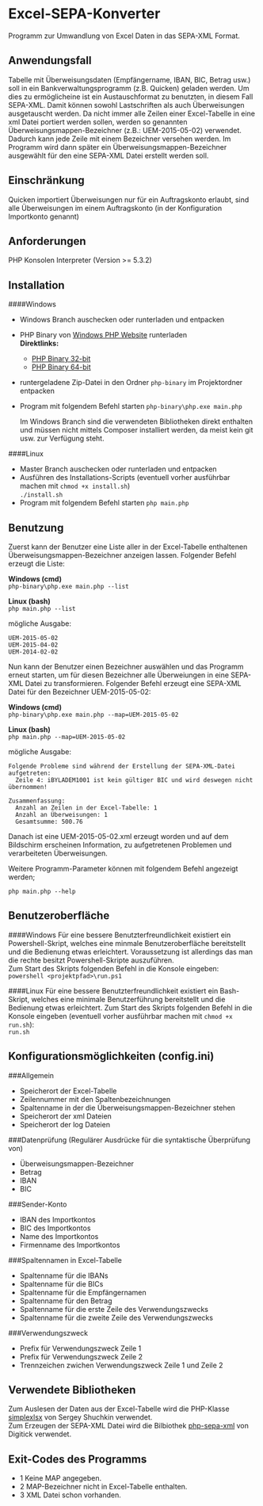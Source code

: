 Excel-SEPA-Konverter
====================

Programm zur Umwandlung von Excel Daten in das SEPA-XML Format.

Anwendungsfall
--------------
  Tabelle mit Überweisungsdaten (Empfängername, IBAN, BIC, Betrag usw.)
  soll in ein Bankverwaltungsprogramm (z.B. Quicken) geladen werden. Um
  dies zu ermöglicheine ist ein Austauschformat zu benutzten, in diesem
  Fall SEPA-XML. Damit können sowohl Lastschriften als auch Überweisungen
  ausgetauscht werden. Da nicht immer alle Zeilen einer Excel-Tabelle
  in eine xml Datei portiert werden sollen, werden so genannten
  Überweisungsmappen-Bezeichner (z.B.: UEM-2015-05-02) verwendet. Dadurch
  kann jede Zeile mit einem Bezeichner versehen werden. Im Programm wird
  dann später ein Überweisungsmappen-Bezeichner ausgewählt für den eine
  SEPA-XML Datei erstellt werden soll.

Einschränkung
--------------
  Quicken importiert Überweisungen nur für ein Auftragskonto erlaubt,
  sind alle Überweisungen im einem Auftragskonto (in der Konfiguration
  Importkonto genannt)


Anforderungen
-------------
  PHP Konsolen Interpreter (Version >= 5.3.2)


Installation
------------

####Windows
* Windows Branch auschecken oder runterladen und entpacken
* PHP Binary von [Windows PHP Website](http://windows.php.net/download/) runterladen  
  **Direktlinks:**
    * [PHP Binary 32-bit](http://windows.php.net/downloads/releases/php-5.6.9-nts-Win32-VC11-x86.zip)
    * [PHP Binary 64-bit](http://windows.php.net/downloads/releases/php-5.6.9-nts-Win32-VC11-x64.zip)
* runtergeladene Zip-Datei in den Ordner `php-binary` im Projektordner entpacken
* Program mit folgendem Befehl starten
  `php-binary\php.exe main.php`


    Im Windows Branch sind die verwendeten Bibliotheken direkt enthalten und müssen nicht mittels Composer installiert
    werden, da meist kein git usw. zur Verfügung steht.


####Linux
* Master Branch auschecken oder runterladen und entpacken
* Ausführen des Installations-Scripts (eventuell vorher ausführbar machen mit `chmod +x install.sh`)  
  `./install.sh`
* Program mit folgendem Befehl starten
  `php main.php`

Benutzung
------------
  Zuerst kann der Benutzer eine Liste aller in der Excel-Tabelle
  enthaltenen Überweisungsmappen-Bezeichner anzeigen lassen. Folgender
  Befehl erzeugt die Liste:
  
  **Windows (cmd)**  
  `php-binary\php.exe main.php --list`
  
  **Linux (bash)**                  
  `php main.php --list`       

  mögliche Ausgabe:
  
    UEM-2015-05-02
    UEM-2015-04-02
    UEM-2014-02-02

  Nun kann der Benutzer einen Bezeichner auswählen und das Programm erneut
  starten, um für diesen Bezeichner alle Überweiungen in eine SEPA-XML Datei
  zu transformieren. Folgender Befehl erzeugt eine SEPA-XML Datei für den
  Bezeichner UEM-2015-05-02:
  
  **Windows (cmd)**  
  `php-binary\php.exe main.php --map=UEM-2015-05-02`
    
  **Linux (bash)**  
  `php main.php --map=UEM-2015-05-02`

  mögliche Ausgabe:
  
    Folgende Probleme sind während der Erstellung der SEPA-XML-Datei aufgetreten:
      Zeile 4: iBYLADEM1001 ist kein gültiger BIC und wird deswegen nicht übernommen!
    
    Zusammenfassung:
      Anzahl an Zeilen in der Excel-Tabelle: 1
      Anzahl an Überweisungen: 1
      Gesamtsumme: 500.76

  Danach ist eine UEM-2015-05-02.xml erzeugt worden und auf dem Bildschirm
  erscheinen Information, zu aufgetretenen Problemen und verarbeiteten Überweisungen.

  Weitere Programm-Parameter können mit folgendem Befehl angezeigt werden;
  
  `php main.php --help`


Benutzeroberfläche
------------------

####Windows
  Für eine bessere Benutzterfreundlichkeit existiert ein Powershell-Skript, welches eine minmale Benutzeroberfläche
  bereitstellt und die Bedienung etwas erleichtert. Voraussetzung ist allerdings das man die rechte besitzt
  Powershell-Skripte auszuführen.  
  Zum Start des Skripts folgenden Befehl in die Konsole eingeben:  
  `powershell <projektpfad>\run.ps1`
  
####Linux
  Für eine bessere Benutzterfreundlichkeit existiert ein Bash-Skript, welches eine minimale Benutzerführung bereitstellt
  und die Bedienung etwas erleichtert.
  Zum Start des Skripts folgenden Befehl in die Konsole eingeben (eventuell vorher ausführbar machen mit `chmod +x run.sh`):  
  `run.sh`


Konfigurationsmöglichkeiten (config.ini)
---------------------------
###Allgemein
  * Speicherort der Excel-Tabelle
  * Zeilennummer mit den Spaltenbezeichnungen
  * Spaltenname in der die Überweisungsmappen-Bezeichner stehen
  * Speicherort der xml Dateien
  * Speicherort der log Dateien

###Datenprüfung (Regulärer Ausdrücke für die syntaktische Überprüfung von)
  * Überweisungsmappen-Bezeichner
  * Betrag
  * IBAN
  * BIC

###Sender-Konto
  * IBAN des Importkontos
  * BIC des Importkontos
  * Name des Importkontos
  * Firmenname des Importkontos

###Spaltennamen in Excel-Tabelle
  * Spaltenname für die IBANs
  * Spaltenname für die BICs
  * Spaltenname für die Empfängernamen
  * Spaltenname für den Betrag
  * Spaltenname für die erste Zeile des Verwendungszwecks
  * Spaltenname für die zweite Zeile des Verwendungszwecks

###Verwendungszweck
  * Prefix für Verwendungszweck Zeile 1
  * Prefix für Verwendungszweck Zeile 2
  * Trennzeichen zwichen Verwendungszweck Zeile 1 und Zeile 2


Verwendete Bibliotheken
-------------------------
  Zum Auslesen der Daten aus der Excel-Tabelle wird die
  PHP-Klasse [simplexlsx](http://www.phpclasses.org/package/6279-PHP-Parse-and-retrieve-data-from-Excel-XLS-files.html)
  von Sergey Shuchkin verwendet.  
  Zum Erzeugen der SEPA-XML Datei wird die Bilbiothek [php-sepa-xml](https://github.com/digitick/php-sepa-xml) von Digitick verwendet.


Exit-Codes des Programms
---------------------------
  * 1 Keine MAP angegeben.
  * 2 MAP-Bezeichner nicht in Excel-Tabelle enthalten.
  * 3 XML Datei schon vorhanden.